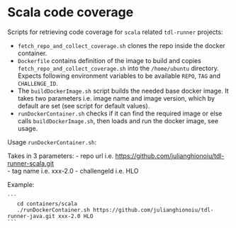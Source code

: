 # Scala code coverage

Scripts for retrieving code coverage for `scala` related `tdl-runner` projects:

- `fetch_repo_and_collect_coverage.sh` clones the repo inside the docker container. 
- `Dockerfile` contains definition of the image to build and copies `fetch_repo_and_collect_coverage.sh` into the `/home/ubuntu` directory. Expects following environment variables to be available `REPO`, `TAG` and `CHALLENGE_ID`. 
- The `buildDockerImage.sh` script builds the needed base docker image. It takes two parameters i.e. image name and image version, which by default are set (see script for default values).
- `runDockerContainer.sh` checks if it can find the required image or else calls `buildDockerImage.sh`, then loads and run the docker image, see usage.

Usage `runDockerContainer.sh`:

Takes in 3 parameters:
	- repo url i.e.  https://github.com/julianghionoiu/tdl-runner-scala.git    
	- tag name i.e. xxx-2.0
	- challengeId i.e. HLO

Example:
    
    ```
       cd containers/scala
       ./runDockerContainer.sh https://github.com/julianghionoiu/tdl-runner-java.git xxx-2.0 HLO         
    ```	
